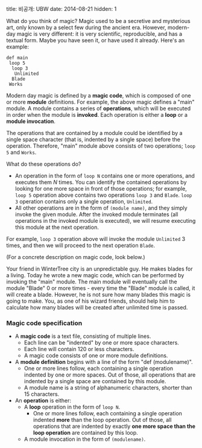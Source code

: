 title: 비공개: UBW
date: 2014-08-21
hidden: 1


What do you think of magic? Magic used to be a secretive and mysterious art, only known by a select few during the ancient era. However, modern-day magic is very different: it is very scientific, reproducible, and has a textual form. Maybe you have seen it, or have used it already. Here's an example:

	def main
	 loop 5
	  loop 3
	   Unlimited
	  Blade
	 Works

Modern day magic is defined by a **magic code**, which is composed of one or more **module** definitions. For example, the above magic defines a "main" module. A module contains a series of **operations**, which will be executed in order when the module is **invoked**. Each operation is either a **loop** or a **module invocation**. 

The operations that are contained by a module could be identified by a single space character (that is, indented by a single space) before the operation. Therefore, "main" module above consists of two operations; `loop 5` and `Works`. 

What do these operations do?

* An operation in the form of `loop N` contains one or more operations, and executes them $N$ times. You can identify the contained operations by looking for one more space in front of those operations; for example, `loop 5` operation above contains two operations `loop 3` and `Blade`. `loop 3` operation contains only a single operation, `Unlimited`.
* All other operations are in the form of `(module name)`, and they simply invoke the given module. After the invoked module terminates (all operations in the invoked module is executed), we will resume executing this module at the next operation. 

For example, `loop 3` operation above will invoke the module `Unlimited` 3 times, and then we will proceed to the next operation `Blade`. 

(For a concrete description on magic code, look below.)

Your friend in WinterTree city is an unpredictable guy. He makes blades for a living. Today he wrote a new magic code, which can be performed by invoking the "main" module. The main module will eventually call the module "Blade" 0 or more times - every time the "Blade" module is called, it will create a blade. However, he is not sure how many blades this magic is going to make. You, as one of his wizard friends, should help him to calculate how many blades will be created after unlimited time is passed.

### Magic code specification

* A **magic code** is a text file, consisting of multiple lines. 
	* Each line can be "indented" by one or more space characters.
	* Each line will contain 120 or less characters.
	* A magic code consists of one or more module definitions.
* A **module definition** begins with a line of the form "def (modulename)".
	* One or more lines follow, each containing a single operation indented by one or more spaces. Out of those, all operations that are indented by a single space are contained by this module.
	* A module name is a string of alphanumeric characters, shorter than 15 characters.
* An **operation** is either:
	* A **loop** operation in the form of `loop N`. 
		* One or more lines follow, each containing a single operation indented **more** than the loop operation. Out of those, all operations that are indented by exactly **one more space than the loop operation** are contained by this loop.
	* A module invocation in the form of `(modulename)`.
